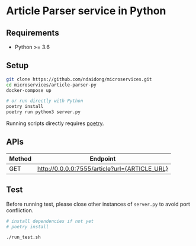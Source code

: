 # Article Parser service in Python

## Requirements

- Python >= 3.6

## Setup

```bash
git clone https://github.com/ndaidong/microservices.git
cd microservices/article-parser-py
docker-compose up

# or run directly with Python
poetry install
poetry run python3 server.py
```

Running scripts directly requires [poetry](https://python-poetry.org/).


## APIs

| Method | Endpoint  |
|--------|---------- |
| GET | http://0.0.0.0:7555/article?url={ARTICLE_URL} |


## Test

Before running test, please close other instances of `server.py` to avoid port confliction.
```bash
# install dependencies if not yet
# poetry install

./run_test.sh
```
